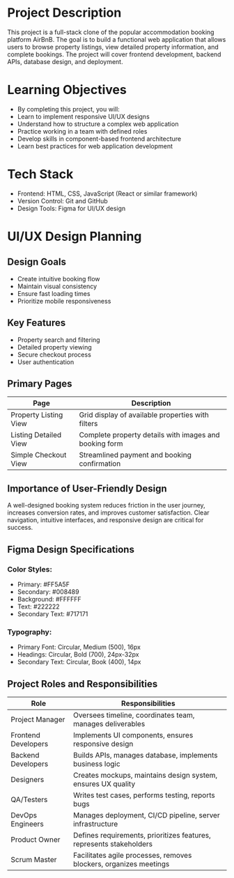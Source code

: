 # Project Description
This project is a full-stack clone of the popular accommodation booking platform AirBnB. The goal is to build a functional web application that allows users to browse property listings, view detailed property information, and complete bookings. The project will cover frontend development, backend APIs, database design, and deployment.


# Learning Objectives
* By completing this project, you will:
* Learn to implement responsive UI/UX designs
* Understand how to structure a complex web application
* Practice working in a team with defined roles
* Develop skills in component-based frontend architecture
* Learn best practices for web application development


# Tech Stack
* Frontend: HTML, CSS, JavaScript (React or similar framework)
* Version Control: Git and GitHub
* Design Tools: Figma for UI/UX design


# UI/UX Design Planning
## Design Goals
* Create intuitive booking flow
* Maintain visual consistency
* Ensure fast loading times
* Prioritize mobile responsiveness

## Key Features
* Property search and filtering
* Detailed property viewing
* Secure checkout process
* User authentication


## Primary Pages
| Page | Description |
| --- | --- |
| Property Listing View |	Grid display of available properties with filters |
| Listing Detailed View |	Complete property details with images and booking form |
| Simple Checkout View | Streamlined payment and booking confirmation |

## Importance of User-Friendly Design
A well-designed booking system reduces friction in the user journey, increases conversion rates, and improves customer satisfaction. Clear navigation, intuitive interfaces, and responsive design are critical for success.

## Figma Design Specifications
### Color Styles:
* Primary: #FF5A5F
* Secondary: #008489
* Background: #FFFFFF
* Text: #222222
* Secondary Text: #717171

### Typography:
* Primary Font: Circular, Medium (500), 16px
* Headings: Circular, Bold (700), 24px-32px
* Secondary Text: Circular, Book (400), 14px

## Project Roles and Responsibilities
| Role | Responsibilities |
| --- | --- |
| Project Manager | Oversees timeline, coordinates team, manages deliverables |
| Frontend Developers | Implements UI components, ensures responsive design |
|Backend Developers | Builds APIs, manages database, implements business logic |
| Designers | Creates mockups, maintains design system, ensures UX quality |
| QA/Testers | Writes test cases, performs testing, reports bugs |
| DevOps Engineers | Manages deployment, CI/CD pipeline, server infrastructure |
| Product Owner | Defines requirements, prioritizes features, represents stakeholders |
| Scrum Master | Facilitates agile processes, removes blockers, organizes meetings |

